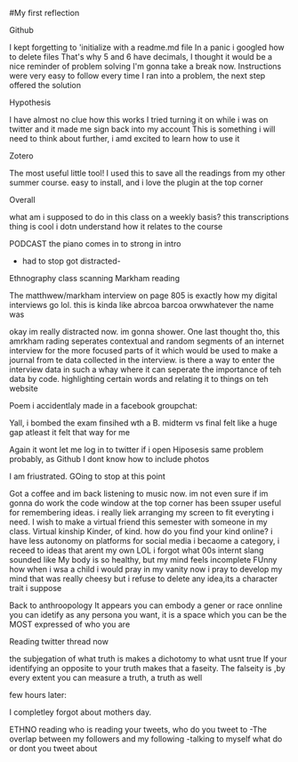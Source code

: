 #My first reflection 

Github

I kept forgetting to 'initialize with a readme.md file
In a panic i googled how to delete files
That's why 5 and 6 have decimals, I thought it would be a nice reminder of problem solving
I'm gonna take a break now. 
Instructions were very easy to follow
every time I ran into a problem, the next step offered the solution

Hypothesis

I have almost no clue how this works
I tried turning it on while i was on twitter and it made me sign back into my account 
This is something i will need to think about further, i amd excited to learn how to use it 

Zotero

The most useful little tool!
I used this to save all the readings from my other summer course.
easy to install, and i love the plugin at the top corner 

Overall

what am i supposed to do in this class on a weekly basis?
this transcriptions thing is cool
i dotn understand how it relates to the course 

PODCAST
the piano comes in to strong in intro
- had to stop got distracted-

Ethnography class
scanning Markham reading

The matthwew/markham interview on page 805 is exactly how my digital interviews go lol.
this is kinda like abrcoa barcoa orwwhatever the name was

okay im really distracted now. im gonna shower. One last thought tho, this amrkham rading seperates contextual and random segments of an internet interview for the more focused parts of it which would be used to make a journal from te data collected in the interview. 
is there a way to enter the interview data in such a whay where it can seperate the importance of teh data by code. 
highlighting certain words and relating it to things on teh website

Poem i accidentlaly made in a facebook groupchat:

Yall, i bombed the exam
finsihed wth a B.
midterm vs final felt like a huge gap
atleast it felt that way for me


Again it wont let me log in to twitter if i open Hiposesis 
same problem probably, as Github
I dont know how to include photos

I am friustrated. GOing to stop at this point

Got a coffee and im back
listening to music now.
im not even sure if im gonna do work
the code window at the top corner has been ssuper useful for remembering ideas.
i really liek arranging my screen to fit everyting i need.
I wish to make a virtual friend this semester with someone in my class. 
Virtual kinship 
Kinder, of kind. 
how do you find your kind online?
i have less autonomy on platforms for social media
i becaome a category, i receed to ideas that arent my own
LOL i forgot what 00s internt slang sounded like
My body is so healthy, but my mind feels incomplete
FUnny how when i wsa a child i would pray in my vanity
now i pray to develop my mind
that was really cheesy but i refuse to delete any idea,its a character trait i suppose

Back to anthroopology
It appears you can embody a gener or race onnline
you can idetify as any persona you want, it is a space which you can be the MOST expressed of who you are

Reading twitter thread now

the subjegation of what truth is makes a dichotomy to what usnt true 
If your identifying an opposite to your truth makes that a faseity. 
The falseity is ,by every extent you can measure a truth, a truth as well

few hours later:

I completley forgot about mothers day.

ETHNO reading 
who is reading your tweets, who do you tweet to
-The overlap between my followers and my following 
-talking to myself 
what do or dont you tweet about


